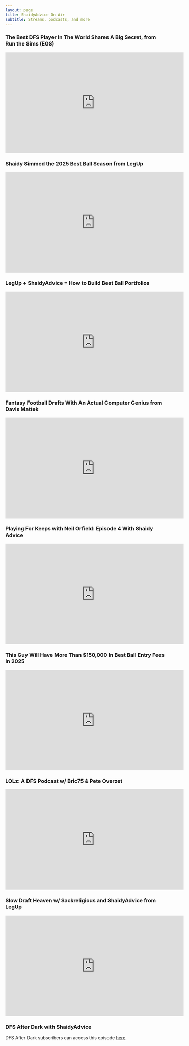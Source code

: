 ```yaml
---
layout: page
title: ShaidyAdvice On Air
subtitle: Streams, podcasts, and more  
---
```

<h3>The Best DFS Player In The World Shares A Big Secret, from Run the Sims (EGS)</h3>
<iframe width="560" height="315" src="https://www.youtube.com/embed/dkbk7V4pQPg?si=Xh6zb7nQPJYylE3R" title="YouTube video player" frameborder="0" allow="accelerometer; autoplay; clipboard-write; encrypted-media; gyroscope; picture-in-picture; web-share" referrerpolicy="strict-origin-when-cross-origin" allowfullscreen></iframe>

<h3>Shaidy Simmed the 2025 Best Ball Season from LegUp</h3>
<iframe width="560" height="315" src="https://www.youtube.com/embed/bj_6RpXsAjU?si=p8mb5EnmMAqHGlYR" title="YouTube video player" frameborder="0" allow="accelerometer; autoplay; clipboard-write; encrypted-media; gyroscope; picture-in-picture; web-share" referrerpolicy="strict-origin-when-cross-origin" allowfullscreen></iframe>

<h3>LegUp + ShaidyAdvice = How to Build Best Ball Portfolios</h3>
<iframe width="560" height="315" src="https://www.youtube.com/embed/xmvrcbih4fY?si=T88jsGA2-2PicWeA" title="YouTube video player" frameborder="0" allow="accelerometer; autoplay; clipboard-write; encrypted-media; gyroscope; picture-in-picture; web-share" referrerpolicy="strict-origin-when-cross-origin" allowfullscreen></iframe>

<h3>Fantasy Football Drafts With An Actual Computer Genius from Davis Mattek</h3>
<iframe width="560" height="315" src="https://www.youtube.com/embed/fxY3l2rP0CM?si=_BBrQn8py2LgonGb&amp;start=3836" title="YouTube video player" frameborder="0" allow="accelerometer; autoplay; clipboard-write; encrypted-media; gyroscope; picture-in-picture; web-share" referrerpolicy="strict-origin-when-cross-origin" allowfullscreen></iframe>

<h3>Playing For Keeps with Neil Orfield: Episode 4 With Shaidy Advice</h3>
<iframe width="560" height="315" src="https://www.youtube.com/embed/poMN7jCwX-k?si=4s1V_cIWmB0G00AP" title="YouTube video player" frameborder="0" allow="accelerometer; autoplay; clipboard-write; encrypted-media; gyroscope; picture-in-picture; web-share" referrerpolicy="strict-origin-when-cross-origin" allowfullscreen></iframe>

<h3>This Guy Will Have More Than $150,000 In Best Ball Entry Fees In 2025</h3>
<iframe width="560" height="315" src="https://www.youtube.com/embed/nbgHfYHn10A?si=E7GFMrTs1jKcsj5x&amp;start=2875" title="YouTube video player" frameborder="0" allow="accelerometer; autoplay; clipboard-write; encrypted-media; gyroscope; picture-in-picture; web-share" referrerpolicy="strict-origin-when-cross-origin" allowfullscreen></iframe>

<h3>LOLz: A DFS Podcast w/ Bric75 & Pete Overzet</h3>
<iframe width="560" height="315" src="https://www.youtube.com/embed/76sfKG3_I9c?si=QBWNGZBJK7vlOHKW" title="YouTube video player" frameborder="0" allow="accelerometer; autoplay; clipboard-write; encrypted-media; gyroscope; picture-in-picture; web-share" referrerpolicy="strict-origin-when-cross-origin" allowfullscreen></iframe>

<h3>Slow Draft Heaven w/ Sackreligious and ShaidyAdvice from LegUp</h3>
<iframe width="560" height="315" src="https://www.youtube.com/embed/wgMctx3uBPA?si=wcJ-u3FNaoOf0Aw4" title="YouTube video player" frameborder="0" allow="accelerometer; autoplay; clipboard-write; encrypted-media; gyroscope; picture-in-picture; web-share" referrerpolicy="strict-origin-when-cross-origin" allowfullscreen></iframe>

<h3>DFS After Dark with ShaidyAdvice</h3>
DFS After Dark subscribers can access this episode <a href = "https://www.youtube.com/watch?v=qpNBkGomA0s">here</a>.
